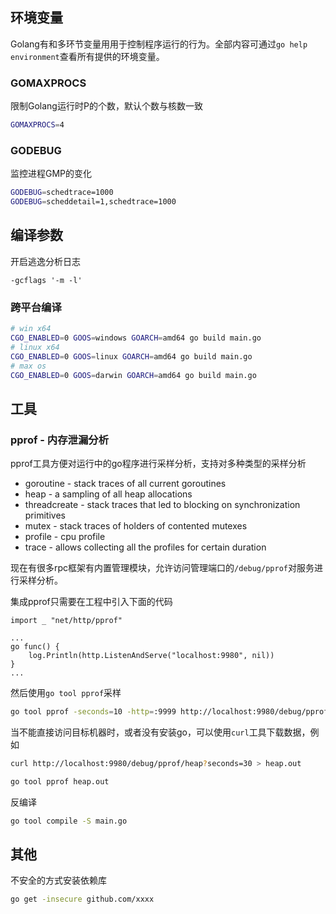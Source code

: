 
## 环境变量

Golang有和多环节变量用用于控制程序运行的行为。全部内容可通过`go help environment`查看所有提供的环境变量。

### GOMAXPROCS
限制Golang运行时P的个数，默认个数与核数一致
```bash
GOMAXPROCS=4
```

### GODEBUG
监控进程GMP的变化
```bash
GODEBUG=schedtrace=1000
GODEBUG=scheddetail=1,schedtrace=1000
```

## 编译参数

开启逃逸分析日志

```
-gcflags '-m -l'
```

### 跨平台编译
```bash
# win x64
CGO_ENABLED=0 GOOS=windows GOARCH=amd64 go build main.go
# linux x64
CGO_ENABLED=0 GOOS=linux GOARCH=amd64 go build main.go
# max os
CGO_ENABLED=0 GOOS=darwin GOARCH=amd64 go build main.go
```
## 工具

### pprof - 内存泄漏分析

pprof工具方便对运行中的go程序进行采样分析，支持对多种类型的采样分析
- goroutine - stack traces of all current goroutines
- heap - a sampling of all heap allocations
- threadcreate - stack traces that led to blocking on synchronization primitives
- mutex - stack traces of holders of contented mutexes
- profile - cpu profile
- trace - allows collecting all the profiles for certain duration

现在有很多rpc框架有内置管理模块，允许访问管理端口的`/debug/pprof`对服务进行采样分析。

集成pprof只需要在工程中引入下面的代码

```golang
import _ "net/http/pprof"

...
go func() {
    log.Println(http.ListenAndServe("localhost:9980", nil))
}
...

```

然后使用`go tool pprof`采样

```bash
go tool pprof -seconds=10 -http=:9999 http://localhost:9980/debug/pprof/heap?seconds=30 > heap.out
```

当不能直接访问目标机器时，或者没有安装go，可以使用`curl`工具下载数据，例如

```bash
curl http://localhost:9980/debug/pprof/heap?seconds=30 > heap.out

go tool pprof heap.out
```

反编译

```bash
go tool compile -S main.go
```

## 其他

不安全的方式安装依赖库

```bash
go get -insecure github.com/xxxx
```